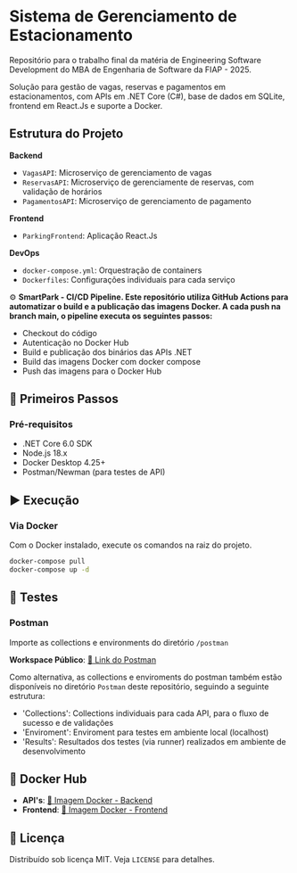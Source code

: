 # Sistema de Gerenciamento de Estacionamento  

Repositório para o trabalho final da matéria de Engineering Software Development do MBA de Engenharia de Software da FIAP - 2025.

Solução para gestão de vagas, reservas e pagamentos em estacionamentos, com APIs em .NET Core (C#), base de dados em SQLite, frontend em React.Js e suporte a Docker.  

## Estrutura do Projeto

**Backend**  

- `VagasAPI`: Microserviço de gerenciamento de vagas
- `ReservasAPI`: Microserviço de gerenciamente de reservas, com validação de horários  
- `PagamentosAPI`: Microserviço de gerenciamento de pagamento  
 

**Frontend**  

- `ParkingFrontend`: Aplicação React.Js 

**DevOps**  

- `docker-compose.yml`: Orquestração de containers  
- `Dockerfiles`: Configurações individuais para cada serviço

⚙️ **SmartPark - CI/CD Pipeline.
Este repositório utiliza GitHub Actions para automatizar o build e a publicação das imagens Docker. A cada push na branch main, o pipeline executa os seguintes passos:**

- Checkout do código
- Autenticação no Docker Hub
- Build e publicação dos binários das APIs .NET
- Build das imagens Docker com docker compose
- Push das imagens para o Docker Hub

## 🚀 Primeiros Passos  

### Pré-requisitos  

- .NET Core 6.0 SDK  
- Node.js 18.x  
- Docker Desktop 4.25+  
- Postman/Newman (para testes de API)  

## ▶️ Execução  

### Via Docker  

Com o Docker instalado, execute os comandos na raiz do projeto.

```bash
docker-compose pull
docker-compose up -d
```

## 🧪 Testes  

### Postman  

Importe as collections e environments do diretório `/postman`  

**Workspace Público**: [🔗 Link do Postman](https://www.postman.com/smart-park-7334/fiap-95aoj/overview)  

Como alternativa, as collections e enviroments do postman também estão disponíveis no diretório `Postman` deste repositório, seguindo a seguinte estrutura:

- 'Collections': Collections individuais para cada API, para o fluxo de sucesso e de validações
- 'Enviroment': Enviroment para testes em ambiente local (localhost)
- 'Results': Resultados dos testes (via runner) realizados em ambiente de desenvolvimento

## 🐳 Docker Hub  

- **API's**: [🔗 Imagem Docker - Backend](https://hub.docker.com/r/rodolfogaspar86/fiap_95aoj_smart_park-backend)
- **Frontend**: [🔗 Imagem Docker - Frontend](https://hub.docker.com/r/rodolfogaspar86/fiap_95aoj_smart_park-frontend) 


## 📄 Licença  

Distribuído sob licença MIT. Veja `LICENSE` para detalhes.
